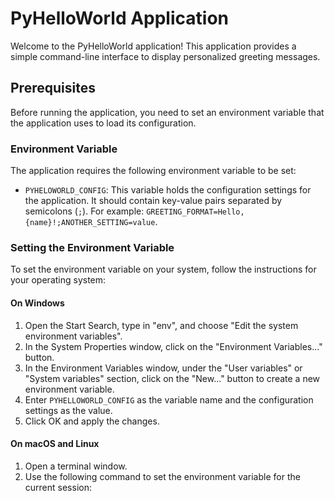 # PyHelloWorld Application

Welcome to the PyHelloWorld application! This application provides a simple command-line interface to display personalized greeting messages.

## Prerequisites

Before running the application, you need to set an environment variable that the application uses to load its configuration.

### Environment Variable

The application requires the following environment variable to be set:

- `PYHELOWORLD_CONFIG`: This variable holds the configuration settings for the application. It should contain key-value pairs separated by semicolons (`;`). For example: `GREETING_FORMAT=Hello, {name}!;ANOTHER_SETTING=value`.

### Setting the Environment Variable

To set the environment variable on your system, follow the instructions for your operating system:

#### On Windows

1. Open the Start Search, type in "env", and choose "Edit the system environment variables".
2. In the System Properties window, click on the "Environment Variables..." button.
3. In the Environment Variables window, under the "User variables" or "System variables" section, click on the "New..." button to create a new environment variable.
4. Enter `PYHELLOWORLD_CONFIG` as the variable name and the configuration settings as the value.
5. Click OK and apply the changes.

#### On macOS and Linux

1. Open a terminal window.
2. Use the following command to set the environment variable for the current session:
   